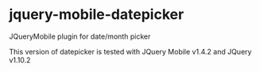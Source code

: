 jquery-mobile-datepicker
========================

JQueryMobile plugin for date/month picker

This version of datepicker is tested with JQuery Mobile v1.4.2 and JQuery v1.10.2

